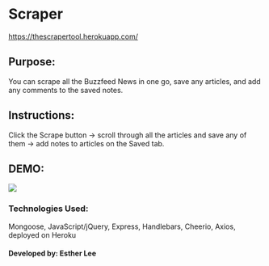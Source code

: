 # Scraper
https://thescrapertool.herokuapp.com/
## Purpose:

You can scrape all the Buzzfeed News in one go, save any articles, and add any comments to the saved notes.

## Instructions: 
Click the Scrape button -> scroll through all the articles and save any of them -> add notes to articles on the Saved tab.

## DEMO: 
![](public/images/Demo.gif)

### Technologies Used: 
Mongoose, JavaScript/jQuery, Express, Handlebars, Cheerio, Axios, deployed on Heroku

#### Developed by: Esther Lee
